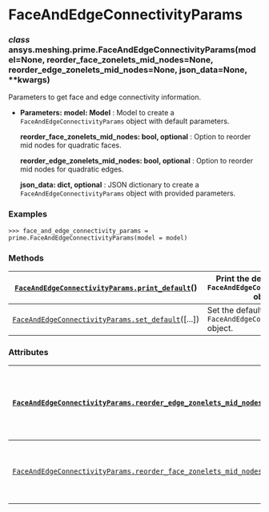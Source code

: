 <!-- vale off -->

<a id="faceandedgeconnectivityparams"></a>

# FaceAndEdgeConnectivityParams

<a id="ansys.meshing.prime.FaceAndEdgeConnectivityParams"></a>

### *class* ansys.meshing.prime.FaceAndEdgeConnectivityParams(model=None, reorder_face_zonelets_mid_nodes=None, reorder_edge_zonelets_mid_nodes=None, json_data=None, \*\*kwargs)

Parameters to get face and edge connectivity information.

* **Parameters:**
  **model: Model**
  : Model to create a `FaceAndEdgeConnectivityParams` object with default parameters.

  **reorder_face_zonelets_mid_nodes: bool, optional**
  : Option to reorder mid nodes for quadratic faces.

  **reorder_edge_zonelets_mid_nodes: bool, optional**
  : Option to reorder mid nodes for quadratic edges.

  **json_data: dict, optional**
  : JSON dictionary to create a `FaceAndEdgeConnectivityParams` object with provided parameters.

### Examples

```pycon
>>> face_and_edge_connectivity_params = prime.FaceAndEdgeConnectivityParams(model = model)
```

<!-- !! processed by numpydoc !! -->

### Methods

| [`FaceAndEdgeConnectivityParams.print_default`](ansys.meshing.prime.FaceAndEdgeConnectivityParams.print_default.md#ansys.meshing.prime.FaceAndEdgeConnectivityParams.print_default)()   | Print the default values of `FaceAndEdgeConnectivityParams` object.   |
|-----------------------------------------------------------------------------------------------------------------------------------------------------------------------------------------|-----------------------------------------------------------------------|
| [`FaceAndEdgeConnectivityParams.set_default`](ansys.meshing.prime.FaceAndEdgeConnectivityParams.set_default.md#ansys.meshing.prime.FaceAndEdgeConnectivityParams.set_default)([...])    | Set the default values of the `FaceAndEdgeConnectivityParams` object. |

### Attributes

| [`FaceAndEdgeConnectivityParams.reorder_edge_zonelets_mid_nodes`](ansys.meshing.prime.FaceAndEdgeConnectivityParams.reorder_edge_zonelets_mid_nodes.md#ansys.meshing.prime.FaceAndEdgeConnectivityParams.reorder_edge_zonelets_mid_nodes)   | Option to reorder mid nodes for quadratic edges.   |
|---------------------------------------------------------------------------------------------------------------------------------------------------------------------------------------------------------------------------------------------|----------------------------------------------------|
| [`FaceAndEdgeConnectivityParams.reorder_face_zonelets_mid_nodes`](ansys.meshing.prime.FaceAndEdgeConnectivityParams.reorder_face_zonelets_mid_nodes.md#ansys.meshing.prime.FaceAndEdgeConnectivityParams.reorder_face_zonelets_mid_nodes)   | Option to reorder mid nodes for quadratic faces.   |
<!-- vale on -->

